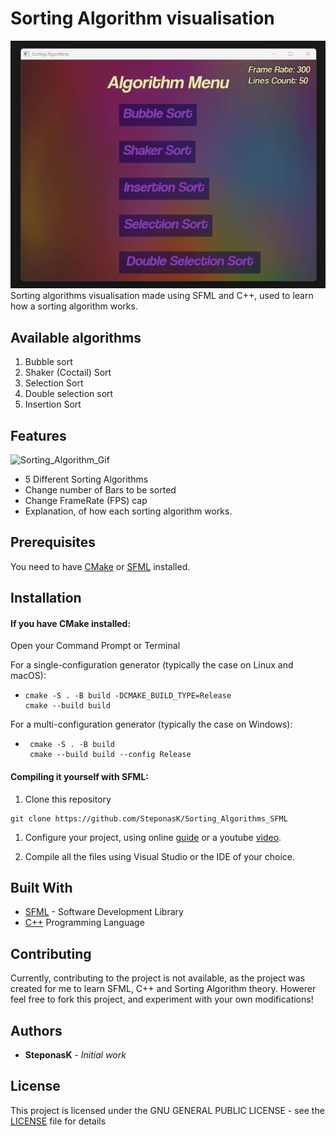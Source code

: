 # Sorting Algorithm visualisation
![menu_picture](ReadMe_img/menu.png)
Sorting algorithms visualisation made using SFML and C++, used to learn how a sorting algorithm works.
## Available algorithms
1. Bubble sort
1. Shaker (Coctail) Sort
1. Selection Sort
1. Double selection sort
1. Insertion Sort

## Features
 ![Sorting_Algorithm_Gif](ReadMe_img/sorting_algorithm.gif)
- 5 Different Sorting Algorithms
- Change number of Bars to be sorted
- Change FrameRate (FPS) cap
- Explanation, of how each sorting algorithm works.

## Prerequisites
You need to have [CMake]((https://cmake.org/install/)) or [SFML](https://www.sfml-dev.org/download.php) installed.


## Installation    

#### If you have CMake installed:

Open your Command Prompt or Terminal

For a single-configuration generator (typically the case on Linux and macOS):

-
    ```
    cmake -S . -B build -DCMAKE_BUILD_TYPE=Release
    cmake --build build
    ```

For a multi-configuration generator (typically the case on Windows):

-    
   ```    
    cmake -S . -B build
    cmake --build build --config Release
    ```


#### Compiling it yourself with SFML:
1. Clone this repository
```
git clone https://github.com/SteponasK/Sorting_Algorithms_SFML
```
1. Configure your project, using online [guide](https://www.sfml-dev.org/tutorials/2.6/start-vc.php) or a youtube [ video](https://www.youtube.com/watch?v=neIoDQ71yb0).

1. Compile all the files using Visual Studio or the IDE of your choice.
## Built With

* [SFML](https://www.sfml-dev.org/) - Software Development Library 
* [C++](https://cplusplus.com/)  Programming Language

## Contributing

Currently, contributing to the project is not available, as the project was created for me to learn SFML, C++ and Sorting Algorithm theory.
Howerer feel free to fork this project, and experiment with your own modifications!

## Authors

* **SteponasK** - *Initial work* 

## License

This project is licensed under the GNU GENERAL PUBLIC LICENSE - see the [LICENSE](LICENSE.txt) file for details

